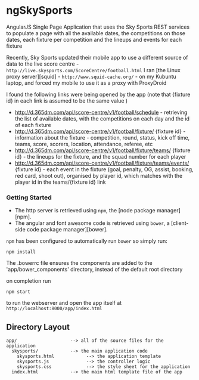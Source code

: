 ngSkySports
===========

AngularJS Single Page Application that uses the Sky Sports REST services to populate a page with all the available dates, the competitions on those dates, each fixture per competition and the lineups and events for each fixture

Recently, Sky Sports updated their mobile app to use a different source of data to the live score centre - `http://live.skysports.com/ScoreCentre/football.html`
I ran [the Linux proxy server][squid] - `http://www.squid-cache.org/` - on my Kubuntu laptop, and forced my mobile to use it as a proxy with ProxyDroid 

I found the following links were being opened by the app (note that {fixture id} in each link is assumed to be the same value )

* http://d.365dm.com/api/score-centre/v1/football/schedule - retrieving the list of available dates, with the competitions on each day and the id of each fixture
* http://d.365dm.com/api/score-centre/v1/football/fixture/ {fixture id} - information about the fixture - competition, round, status, kick off time, teams, score, scorers, location, attendance, referee, etc
* http://d.365dm.com/api/score-centre/v1/football/fixture/teams/ {fixture id} - the lineups for the fixture, and the squad number for each player
* http://d.365dm.com/api/score-centre/v1/football/fixture/teams/events/ {fixture id} - each event in the fixture (goal, penalty, OG, assist, booking, red card, shoot out), organised by player id, which matches with the player id in the teams/{fixture id} link

### Getting Started

* The http server is retrieved using `npm`, the [node package manager][npm].
* The angular and font awesome code is retrieved using `bower`, a [client-side code package manager][bower].

`npm` has been configured to automatically run `bower` so simply run:

```
npm install
```

The .bowerrc file ensures the components are added to the 'app/bower_components' directory, instead of the default root directory

on completion run
```
npm start
```
to run the webserver and open the app itself at `http://localhost:8000/app/index.html` 

## Directory Layout

```
app/                    --> all of the source files for the application
  skysports/            --> the main application code
    skysports.html            --> the application template
    skysports.js              --> the controller logic
    skysports.css             --> the style sheet for the application
  index.html            --> the main html template file of the app
